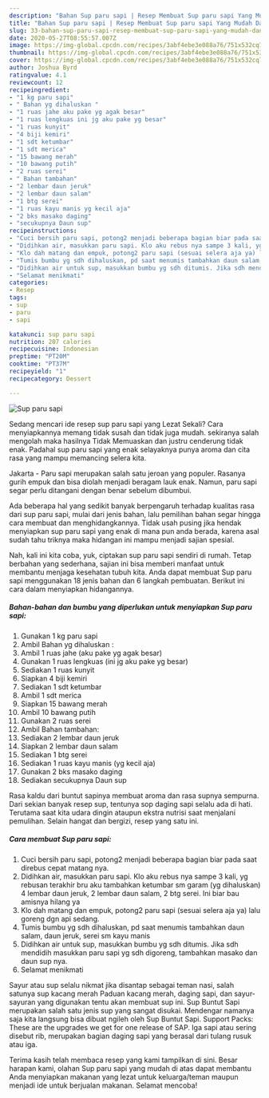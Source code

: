 ```yaml
---
description: "Bahan Sup paru sapi | Resep Membuat Sup paru sapi Yang Mudah Dan Praktis"
title: "Bahan Sup paru sapi | Resep Membuat Sup paru sapi Yang Mudah Dan Praktis"
slug: 33-bahan-sup-paru-sapi-resep-membuat-sup-paru-sapi-yang-mudah-dan-praktis
date: 2020-05-27T08:55:57.007Z
image: https://img-global.cpcdn.com/recipes/3abf4ebe3e088a76/751x532cq70/sup-paru-sapi-foto-resep-utama.jpg
thumbnail: https://img-global.cpcdn.com/recipes/3abf4ebe3e088a76/751x532cq70/sup-paru-sapi-foto-resep-utama.jpg
cover: https://img-global.cpcdn.com/recipes/3abf4ebe3e088a76/751x532cq70/sup-paru-sapi-foto-resep-utama.jpg
author: Joshua Byrd
ratingvalue: 4.1
reviewcount: 12
recipeingredient:
- "1 kg paru sapi"
- " Bahan yg dihaluskan "
- "1 ruas jahe aku pake yg agak besar"
- "1 ruas lengkuas ini jg aku pake yg besar"
- "1 ruas kunyit"
- "4 biji kemiri"
- "1 sdt ketumbar"
- "1 sdt merica"
- "15 bawang merah"
- "10 bawang putih"
- "2 ruas serei"
- " Bahan tambahan"
- "2 lembar daun jeruk"
- "2 lembar daun salam"
- "1 btg serei"
- "1 ruas kayu manis yg kecil aja"
- "2 bks masako daging"
- "secukupnya Daun sup"
recipeinstructions:
- "Cuci bersih paru sapi, potong2 menjadi beberapa bagian biar pada saat direbus cepat matang nya."
- "Didihkan air, masukkan paru sapi. Klo aku rebus nya sampe 3 kali, yg rebusan terakhir bru aku tambahkan ketumbar sm garam (yg dihaluskan) 4 lembar daun jeruk, 2 lembar daun salam, 2 btg serei. Ini biar bau amisnya hilang ya"
- "Klo dah matang dan empuk, potong2 paru sapi (sesuai selera aja ya) lalu goreng dgn api sedang."
- "Tumis bumbu yg sdh dihaluskan, pd saat menumis tambahkan daun salam, daun jeruk, serei sm kayu manis"
- "Didihkan air untuk sup, masukkan bumbu yg sdh ditumis. Jika sdh mendidih masukkan paru sapi yg sdh digoreng, tambahkan masako dan daun sup nya."
- "Selamat menikmati"
categories:
- Resep
tags:
- sup
- paru
- sapi

katakunci: sup paru sapi 
nutrition: 207 calories
recipecuisine: Indonesian
preptime: "PT20M"
cooktime: "PT37M"
recipeyield: "1"
recipecategory: Dessert

---
```



![Sup paru sapi](https://img-global.cpcdn.com/recipes/3abf4ebe3e088a76/751x532cq70/sup-paru-sapi-foto-resep-utama.jpg)

Sedang mencari ide resep sup paru sapi yang Lezat Sekali? Cara menyiapkannya memang tidak susah dan tidak juga mudah. sekiranya salah mengolah maka hasilnya Tidak Memuaskan dan justru cenderung tidak enak. Padahal sup paru sapi yang enak selayaknya punya aroma dan cita rasa yang mampu memancing selera kita.

Jakarta - Paru sapi merupakan salah satu jeroan yang populer. Rasanya gurih empuk dan bisa diolah menjadi beragam lauk enak. Namun, paru sapi segar perlu ditangani dengan benar sebelum dibumbui.

Ada beberapa hal yang sedikit banyak berpengaruh terhadap kualitas rasa dari sup paru sapi, mulai dari jenis bahan, lalu pemilihan bahan segar hingga cara membuat dan menghidangkannya. Tidak usah pusing jika hendak menyiapkan sup paru sapi yang enak di mana pun anda berada, karena asal sudah tahu triknya maka hidangan ini mampu menjadi sajian spesial.


Nah, kali ini kita coba, yuk, ciptakan sup paru sapi sendiri di rumah. Tetap berbahan yang sederhana, sajian ini bisa memberi manfaat untuk membantu menjaga kesehatan tubuh kita. Anda dapat membuat Sup paru sapi menggunakan 18 jenis bahan dan 6 langkah pembuatan. Berikut ini cara dalam menyiapkan hidangannya.

<!--inarticleads1-->

##### Bahan-bahan dan bumbu yang diperlukan untuk menyiapkan Sup paru sapi:

1. Gunakan 1 kg paru sapi
1. Ambil  Bahan yg dihaluskan :
1. Ambil 1 ruas jahe (aku pake yg agak besar)
1. Gunakan 1 ruas lengkuas (ini jg aku pake yg besar)
1. Sediakan 1 ruas kunyit
1. Siapkan 4 biji kemiri
1. Sediakan 1 sdt ketumbar
1. Ambil 1 sdt merica
1. Siapkan 15 bawang merah
1. Ambil 10 bawang putih
1. Gunakan 2 ruas serei
1. Ambil  Bahan tambahan:
1. Sediakan 2 lembar daun jeruk
1. Siapkan 2 lembar daun salam
1. Sediakan 1 btg serei
1. Sediakan 1 ruas kayu manis (yg kecil aja)
1. Gunakan 2 bks masako daging
1. Sediakan secukupnya Daun sup


Rasa kaldu dari buntut sapinya membuat aroma dan rasa supnya sempurna. Dari sekian banyak resep sup, tentunya sop daging sapi selalu ada di hati. Terutama saat kita udara dingin ataupun ekstra nutrisi saat menjalani pemulihan. Selain hangat dan bergizi, resep yang satu ini. 

<!--inarticleads2-->

##### Cara membuat Sup paru sapi:

1. Cuci bersih paru sapi, potong2 menjadi beberapa bagian biar pada saat direbus cepat matang nya.
1. Didihkan air, masukkan paru sapi. Klo aku rebus nya sampe 3 kali, yg rebusan terakhir bru aku tambahkan ketumbar sm garam (yg dihaluskan) 4 lembar daun jeruk, 2 lembar daun salam, 2 btg serei. Ini biar bau amisnya hilang ya
1. Klo dah matang dan empuk, potong2 paru sapi (sesuai selera aja ya) lalu goreng dgn api sedang.
1. Tumis bumbu yg sdh dihaluskan, pd saat menumis tambahkan daun salam, daun jeruk, serei sm kayu manis
1. Didihkan air untuk sup, masukkan bumbu yg sdh ditumis. Jika sdh mendidih masukkan paru sapi yg sdh digoreng, tambahkan masako dan daun sup nya.
1. Selamat menikmati


Sayur atau sup selalu nikmat jika disantap sebagai teman nasi, salah satunya sup kacang merah Paduan kacang merah, daging sapi, dan sayur-sayuran yang digunakan tentu akan membuat sup ini. Sup Buntut Sapi merupakan salah satu jenis sup yang sangat disukai. Mendengar namanya saja kita langsung bisa dibuat ngileh oleh Sup Buntut Sapi. Support Packs: These are the upgrades we get for one release of SAP. Iga sapi atau sering disebut rib, merupakan bagian daging sapi yang berasal dari tulang rusuk atau iga. 

Terima kasih telah membaca resep yang kami tampilkan di sini. Besar harapan kami, olahan Sup paru sapi yang mudah di atas dapat membantu Anda menyiapkan makanan yang lezat untuk keluarga/teman maupun menjadi ide untuk berjualan makanan. Selamat mencoba!
